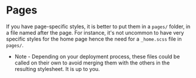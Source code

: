 # Pages

If you have page-specific styles, it is better to put them in a `pages/` folder, in a file named after the page. For instance, it's not uncommon to have very specific styles for the home page hence the need for a `_home.scss` file in `pages/`.

* Note - Depending on your deployment process, these files could be called on their own to avoid merging them with the others in the resulting stylesheet. It is up to you.